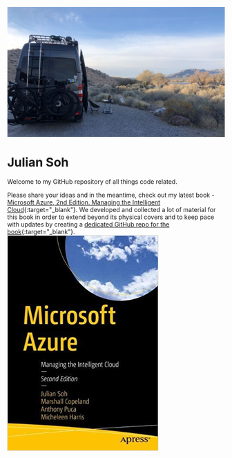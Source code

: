 ![image](docs/pics/Ollie.JPG)
# Julian Soh
Welcome to my GitHub repository of all things code related.

Please share your ideas and in the meantime, check out my latest book - [Microsoft Azure, 2nd Edition. Managing the Intelligent Cloud](https://www.amazon.com/Microsoft-Azure-Managing-Intelligent-Cloud/dp/1484259572/){:target="_blank"}. We developed and collected a lot of material for this book in order to extend beyond its physical covers and to keep pace with updates by creating a [dedicated GitHub repo for the book](https://harris-soh-copeland-puca.github.io){:target="_blank"}.
![image](docs/pics/Microsoft_Azure_2nd_Edition.jpg)
